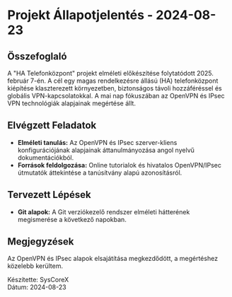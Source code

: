 # Projekt Állapotjelentés - 2024-08-23

## Összefoglaló
A "HA Telefonközpont" projekt elméleti előkészítése folytatódott 2025. február 7-én. A cél egy magas rendelkezésre állású (HA) telefonközpont kiépítése klaszterezett környezetben, biztonságos távoli hozzáféréssel és globális VPN-kapcsolatokkal. A mai nap fókuszában az OpenVPN és IPsec VPN technológiák alapjainak megértése állt.

## Elvégzett Feladatok
- **Elméleti tanulás:** Az OpenVPN és IPsec szerver-kliens konfigurációjának alapjainak áttanulmányozása angol nyelvű dokumentációkból.
- **Források feldolgozása:** Online tutorialok és hivatalos OpenVPN/IPsec útmutatók áttekintése a tanúsítvány alapú azonosításról.

## Tervezett Lépések
- **Git alapok:** A Git verziókezelő rendszer elméleti hátterének megismerése a következő napokban.

## Megjegyzések
Az OpenVPN és IPsec alapok elsajátítása megkezdődött, a megértéshez közelebb kerültem.

Készítette: SysCoreX  
Dátum: 2024-08-23